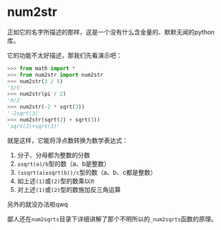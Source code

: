 # num2str
正如它的名字所描述的那样，这是一个没有什么含金量的、默默无闻的python库。

它的功能不太好描述，那我们先看演示吧：
```python
>>> from math import *
>>> from num2str import num2str
>>> num2str(3 / 5)
'3/5'
>>> num2str(pi / 2)
'π/2'
>>> num2str(-2 * sqrt(3))
'-2sqrt(3)'
>>> num2str(sqrt(2) + sqrt(3))
'sqrt(2)+sqrt(3)'
```

就是这样，它能将浮点数转换为数学表达式：

1. 分子、分母都为整数的分数
2. `±sqrt(a)/b`型的数（a、b是整数）
3. `(±sqrt(a)±sqrt(b))/c`型的数（a、b、c都是整数）
4. 如上述`(1)`或`(2)`型的数乘以π
5. 对上述`(1)`或`(2)`型的数施加反三角运算

另外的就没办法啦qwq

鄙人还在`num2sqrts`目录下详细讲解了那个不明所以的`_num2sqrts`函数的原理。
